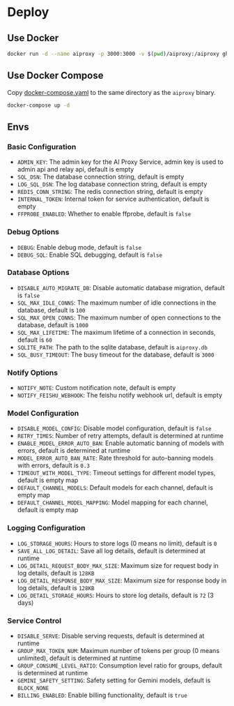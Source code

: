 # Deploy

## Use Docker

```bash
docker run -d --name aiproxy -p 3000:3000 -v $(pwd)/aiproxy:/aiproxy ghcr.io/labring/aiproxy:latest
```

## Use Docker Compose

Copy [docker-compose.yaml](./docker-compose.yaml) to the same directory as the `aiproxy` binary.

```bash
docker-compose up -d
```

## Envs

### Basic Configuration

- `ADMIN_KEY`: The admin key for the AI Proxy Service, admin key is used to admin api and relay api, default is empty
- `SQL_DSN`: The database connection string, default is empty
- `LOG_SQL_DSN`: The log database connection string, default is empty
- `REDIS_CONN_STRING`: The redis connection string, default is empty
- `INTERNAL_TOKEN`: Internal token for service authentication, default is empty
- `FFPROBE_ENABLED`: Whether to enable ffprobe, default is `false`

### Debug Options

- `DEBUG`: Enable debug mode, default is `false`
- `DEBUG_SQL`: Enable SQL debugging, default is `false`

### Database Options

- `DISABLE_AUTO_MIGRATE_DB`: Disable automatic database migration, default is `false`
- `SQL_MAX_IDLE_CONNS`: The maximum number of idle connections in the database, default is `100`
- `SQL_MAX_OPEN_CONNS`: The maximum number of open connections to the database, default is `1000`
- `SQL_MAX_LIFETIME`: The maximum lifetime of a connection in seconds, default is `60`
- `SQLITE_PATH`: The path to the sqlite database, default is `aiproxy.db`
- `SQL_BUSY_TIMEOUT`: The busy timeout for the database, default is `3000`

### Notify Options

- `NOTIFY_NOTE`: Custom notification note, default is empty
- `NOTIFY_FEISHU_WEBHOOK`: The feishu notify webhook url, default is empty

### Model Configuration

- `DISABLE_MODEL_CONFIG`: Disable model configuration, default is `false`
- `RETRY_TIMES`: Number of retry attempts, default is determined at runtime
- `ENABLE_MODEL_ERROR_AUTO_BAN`: Enable automatic banning of models with errors, default is determined at runtime
- `MODEL_ERROR_AUTO_BAN_RATE`: Rate threshold for auto-banning models with errors, default is `0.3`
- `TIMEOUT_WITH_MODEL_TYPE`: Timeout settings for different model types, default is empty map
- `DEFAULT_CHANNEL_MODELS`: Default models for each channel, default is empty map
- `DEFAULT_CHANNEL_MODEL_MAPPING`: Model mapping for each channel, default is empty map

### Logging Configuration

- `LOG_STORAGE_HOURS`: Hours to store logs (0 means no limit), default is `0`
- `SAVE_ALL_LOG_DETAIL`: Save all log details, default is determined at runtime
- `LOG_DETAIL_REQUEST_BODY_MAX_SIZE`: Maximum size for request body in log details, default is `128KB`
- `LOG_DETAIL_RESPONSE_BODY_MAX_SIZE`: Maximum size for response body in log details, default is `128KB`
- `LOG_DETAIL_STORAGE_HOURS`: Hours to store log details, default is `72` (3 days)

### Service Control

- `DISABLE_SERVE`: Disable serving requests, default is determined at runtime
- `GROUP_MAX_TOKEN_NUM`: Maximum number of tokens per group (0 means unlimited), default is determined at runtime
- `GROUP_CONSUME_LEVEL_RATIO`: Consumption level ratio for groups, default is determined at runtime
- `GEMINI_SAFETY_SETTING`: Safety setting for Gemini models, default is `BLOCK_NONE`
- `BILLING_ENABLED`: Enable billing functionality, default is `true`
